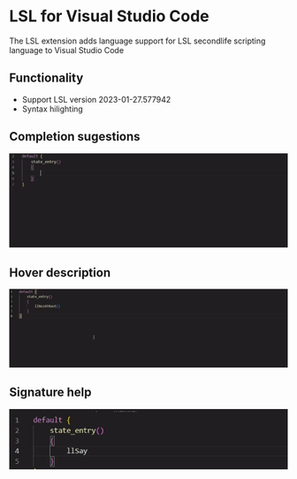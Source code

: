 # LSL for Visual Studio Code

The LSL extension adds language support for LSL secondlife scripting language to Visual Studio Code

## Functionality
- Support LSL version 2023-01-27.577942
- Syntax hilighting 

## Completion sugestions
![LSL ](./doc/images/CompletionSugestions.gif "Completion Help")

## Hover description
![LSL Hover description](./doc/images/Hover.gif "Hover description")

## Signature help
![LSL Signature Help](./doc/images/SignatureHelp.gif "Signature Help")